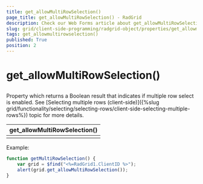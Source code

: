```yaml
---
title: get_allowMultiRowSelection()
page_title: get_allowMultiRowSelection() - RadGrid
description: Check our Web Forms article about get_allowMultiRowSelection().
slug: grid/client-side-programming/radgrid-object/properties/get_allowmultirowselection()
tags: get_allowmultirowselection()
published: True
position: 2
---
```


# get_allowMultiRowSelection()



## 

Property which returns a Boolean result that indicates if multiple row select is enabled. See [Selecting multiple rows (client-side)]({%slug grid/functionality/selecting/selecting-rows/client-side-selecting-multiple-rows%}) topic for more details.


|  **get_allowMultiRowSelection()**  |
| ------ |
||

Example:

````JavaScript
function getMultiRowSelection() {
    var grid = $find("<%=RadGrid1.ClientID %>");
    alert(grid.get_allowMultiRowSelection());     
}       
````


